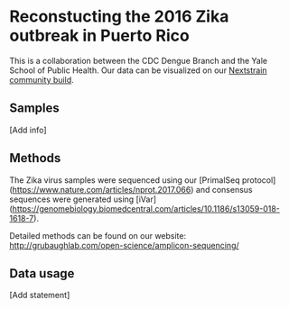 # Reconstucting the 2016 Zika outbreak in Puerto Rico

This is a collaboration between the CDC Dengue Branch and the Yale School of Public Health. Our data can be visualized on our [Nextstrain community build](https://nextstrain.org/community/grubaughlab/ZIKV-PR).

## Samples

[Add info]

## Methods

The Zika virus samples were sequenced using our [PrimalSeq protocol] (https://www.nature.com/articles/nprot.2017.066) and consensus sequences were generated using [iVar] (https://genomebiology.biomedcentral.com/articles/10.1186/s13059-018-1618-7).

Detailed methods can be found on our website: http://grubaughlab.com/open-science/amplicon-sequencing/

## Data usage

[Add statement]
